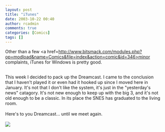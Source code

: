 ```yaml
---
layout: post
title: "iTunes"
date: 2003-10-22 00:40
author: rcadmin
comments: true
categories: [Comics]
tags: []
---
```

Other than a few <a href=http://www.bitsmack.com/modules.php?op=modload&name=Comics&file=index&action=comic&id=346>minor complaints,</a> iTunes for Windows is pretty good.
<br />

<br />
This week I decided to pack up the Dreamcast. I came to the conclusion that I haven't played it or even had it hooked up since I moved here in January. It's not that I don't like the system, it's just in the "yesterday's news" catagory. It's not new enough to keep up with the big 3, and it's not old enough to be a classic. In its place the SNES has graduated to the living room. 
<br />

<br />
Here's to you Dreamcast... until we meet again.<Br><br><!--more--><img src='/wp/wp-content/comics/20031022.gif' alt'' />

